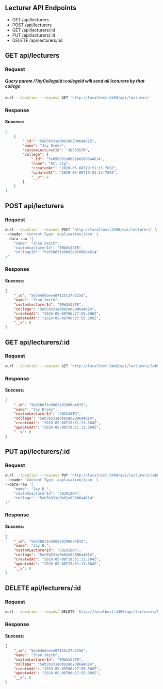 ## Lecturer API Endpoints
* GET /api/lecturers
* POST /api/lecturers
* GET /api/lecturers/:id
* PUT /api/lecturers/:id
* DELETE /api/lecturers/:id


## GET api/lecturers
### Request
##### Query param /?byCollegeId=collegeId will send all lecturers by that college
```sh
curl --location --request GET 'http://localhost:3400/api/lecturers'
```

### Response

#### Success:
```json
[
    {
        "_id": "5eb5b831e0b82e02086a4815",
        "name": "Jay Broke",
        "customLecturerId": "JB5535TR",
        "college": {
            "_id": "5eb5b831e0b82e02086a4814",
            "name": "BIl Clg",
            "createdAt": "2020-05-08T19:51:13.789Z",
            "updatedAt": "2020-05-08T19:51:13.789Z",
            "__v": 0
        }
    }
]
```

## POST api/lecturers
### Request
```sh
curl --location --request POST 'http://localhost:3400/api/lecturers' \
--header 'Content-Type: application/json' \
--data-raw '{
	"name": "Jhon Smith",
	"customLecturerId": "TRW5535TR",
	"collegeId": "5eb5b831e0b82e02086a4814"
}'
```

### Response

#### Success:
```json
{
    "_id": "5eb64d6beee87125c27a315d",
    "name": "Jhon Smith",
    "customLecturerId": "TRW5535TR",
    "college": "5eb5b831e0b82e02086a4814",
    "createdAt": "2020-05-09T06:27:55.808Z",
    "updatedAt": "2020-05-09T06:27:55.809Z",
    "__v": 0
}
```

## GET api/lecturers/:id
### Request
```sh
curl --location --request GET 'http://localhost:3400/api/lecturers/5eb5b831e0b82e02086a4815'
```

### Response

#### Success:
```json
{
    "_id": "5eb5b831e0b82e02086a4815",
    "name": "Jay Broke",
    "customLecturerId": "JB5535TR",
    "college": "5eb5b831e0b82e02086a4814",
    "createdAt": "2020-05-08T19:51:13.804Z",
    "updatedAt": "2020-05-08T19:51:13.804Z",
    "__v": 0
}
```

## PUT api/lecturers/:id
### Request
```sh
curl --location --request PUT 'http://localhost:3400/api/lecturers/5eb5b831e0b82e02086a4815' \
--header 'Content-Type: application/json' \
--data-raw '{
    "name": "Jay B.",
    "customLecturerId": "JB2018DK",
    "college": "5eb5b831e0b82e02086a4814"
}'
```

### Response

#### Success:
```json
{
    "_id": "5eb5b831e0b82e02086a4815",
    "name": "Jay B.",
    "customLecturerId": "JB2018DK",
    "college": "5eb5b831e0b82e02086a4814",
    "createdAt": "2020-05-08T19:51:13.804Z",
    "updatedAt": "2020-05-08T19:51:13.804Z",
    "__v": 0
}
```

## DELETE api/lecturers/:id
### Request
```sh
curl --location --request DELETE 'http://localhost:3400/api/lecturers/5eb64d6beee87125c27a315d'
```

### Response

#### Success:
```json
{
    "_id": "5eb64d6beee87125c27a315d",
    "name": "Jhon Smith",
    "customLecturerId": "TRW5535TR",
    "college": "5eb5b831e0b82e02086a4814",
    "createdAt": "2020-05-09T06:27:55.808Z",
    "updatedAt": "2020-05-09T06:27:55.809Z",
    "__v": 0
}
```
